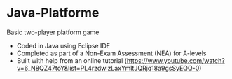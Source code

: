 # Java-Platforme
Basic two-player platform game
- Coded in Java using Eclipse IDE
- Completed as part of a Non-Exam Assessment (NEA) for A-levels
- Built with help from an online tutorial (https://www.youtube.com/watch?v=6_N8QZ47toY&list=PL4rzdwizLaxYmltJQRjq18a9gsSyEQQ-0)
